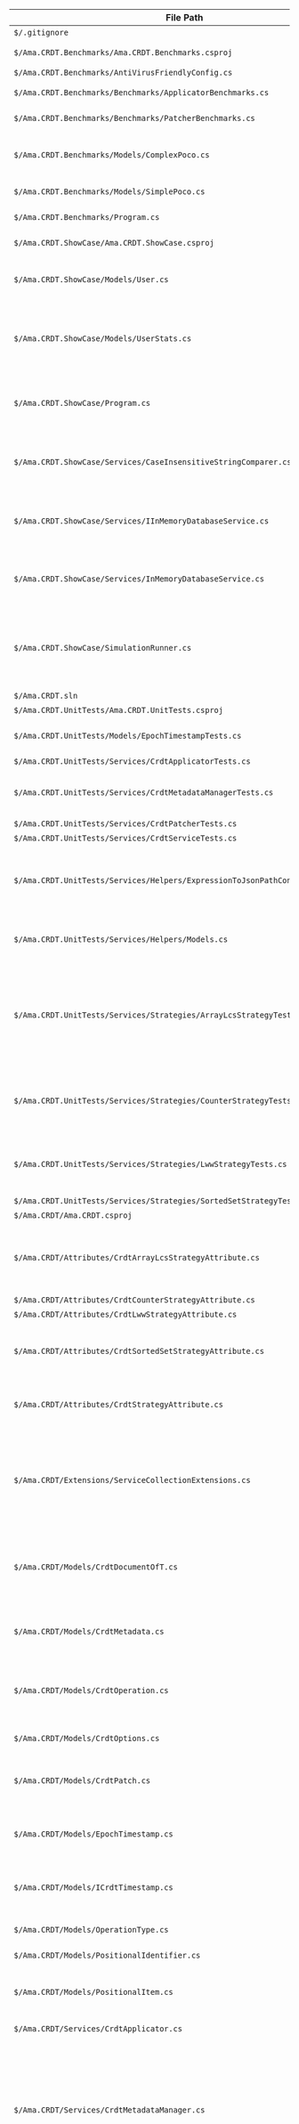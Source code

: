 | File Path | Description |
| --- | --- |
| `$/.gitignore` | No description provided. |
| `$/Ama.CRDT.Benchmarks/Ama.CRDT.Benchmarks.csproj` | The project file for the benchmarks application. |
| `$/Ama.CRDT.Benchmarks/AntiVirusFriendlyConfig.cs` | No description provided. |
| `$/Ama.CRDT.Benchmarks/Benchmarks/ApplicatorBenchmarks.cs` | Contains benchmarks for the `JsonCrdtApplicator` service. |
| `$/Ama.CRDT.Benchmarks/Benchmarks/PatcherBenchmarks.cs` | Contains benchmarks for the `JsonCrdtPatcher` service. |
| `$/Ama.CRDT.Benchmarks/Models/ComplexPoco.cs` | A complex data model with nested objects and arrays for benchmarking recursive and collection-based scenarios. |
| `$/Ama.CRDT.Benchmarks/Models/SimplePoco.cs` | A simple data model for benchmarking basic scenarios. |
| `$/Ama.CRDT.Benchmarks/Program.cs` | The entry point for the benchmark runner. |
| `$/Ama.CRDT.ShowCase/Ama.CRDT.ShowCase.csproj` | The project file for the showcase console application. |
| `$/Ama.CRDT.ShowCase/Models/User.cs` | A simple data model representing a user, used as an element in the CRDT-managed array. |
| `$/Ama.CRDT.ShowCase/Models/UserStats.cs` | The main POCO representing the shared state, decorated with CRDT strategy attributes (`CrdtCounter`, `CrdtArrayLcsStrategy`, `LwwStrategy`). |
| `$/Ama.CRDT.ShowCase/Program.cs` | The main entry point of the console application, responsible for setting up dependency injection and starting the simulation. |
| `$/Ama.CRDT.ShowCase/Services/CaseInsensitiveStringComparer.cs` | A custom implementation of `IElementComparer` that allows the `ArrayLcsStrategy` to identify unique strings using a case-insensitive comparison. |
| `$/Ama.CRDT.ShowCase/Services/IInMemoryDatabaseService.cs` | Defines the contract for a simple in-memory key-value store to simulate persistence for each replica's state (document and metadata). |
| `$/Ama.CRDT.ShowCase/Services/InMemoryDatabaseService.cs` | An implementation of `IInMemoryDatabaseService` using `ConcurrentDictionary` to simulate a database for CRDT documents and metadata. |
| `$/Ama.CRDT.ShowCase/SimulationRunner.cs` | Orchestrates the distributed map-reduce simulation using concurrent producers, mappers, and convergers communicating via channels to demonstrate CRDT convergence. |
| `$/Ama.CRDT.sln` | No description provided. |
| `$/Ama.CRDT.UnitTests/Ama.CRDT.UnitTests.csproj` | No description provided. |
| `$/Ama.CRDT.UnitTests/Models/EpochTimestampTests.cs` | Contains unit tests for the `EpochTimestamp` implementation of `ICrdtTimestamp`. |
| `$/Ama.CRDT.UnitTests/Services/CrdtApplicatorTests.cs` | No description provided. |
| `$/Ama.CRDT.UnitTests/Services/CrdtMetadataManagerTests.cs` | Contains unit tests for the `CrdtMetadataManager`, verifying LWW pruning and version vector advancement logic. |
| `$/Ama.CRDT.UnitTests/Services/CrdtPatcherTests.cs` | No description provided. |
| `$/Ama.CRDT.UnitTests/Services/CrdtServiceTests.cs` | No description provided. |
| `$/Ama.CRDT.UnitTests/Services/Helpers/ExpressionToJsonPathConverterTests.cs` | Contains unit tests for the `ExpressionToJsonPathConverter`, verifying that it generates valid JSON Path strings that are compatible with `PocoPathHelper`. |
| `$/Ama.CRDT.UnitTests/Services/Helpers/Models.cs` | Contains simple data models used for unit testing path conversion and resolution helpers. |
| `$/Ama.CRDT.UnitTests/Services/Strategies/ArrayLcsStrategyTests.cs` | Contains unit tests for `ArrayLcsStrategy`, focusing on convergence properties under concurrent operations. This file includes a test that specifically reproduces a known bug related to the non-commutative application of array insertion patches. |
| `$/Ama.CRDT.UnitTests/Services/Strategies/CounterStrategyTests.cs` | Contains unit tests for the `CounterStrategy` implementation, verifying both patch generation and its simplified, unconditional data application logic. |
| `$/Ama.CRDT.UnitTests/Services/Strategies/LwwStrategyTests.cs` | Contains unit tests for the `LwwStrategy` implementation, verifying both patch generation and its simplified, unconditional data application logic. |
| `$/Ama.CRDT.UnitTests/Services/Strategies/SortedSetStrategyTests.cs` | No description provided. |
| `$/Ama.CRDT/Ama.CRDT.csproj` | No description provided. |
| `$/Ama.CRDT/Attributes/CrdtArrayLcsStrategyAttribute.cs` | An attribute to explicitly mark a collection property to use the Array LCS strategy, which leverages positional identifiers for stable, causally-correct ordering of elements. |
| `$/Ama.CRDT/Attributes/CrdtCounterStrategyAttribute.cs` | No description provided. |
| `$/Ama.CRDT/Attributes/CrdtLwwStrategyAttribute.cs` | No description provided. |
| `$/Ama.CRDT/Attributes/CrdtSortedSetStrategyAttribute.cs` | An attribute to explicitly mark a collection property to use the Sorted Set strategy. It uses LCS for diffing and maintains a sorted order. |
| `$/Ama.CRDT/Attributes/CrdtStrategyAttribute.cs` | The base abstract attribute for marking properties with a specific CRDT merge strategy. Contains the strategy type. |
| `$/Ama.CRDT/Extensions/ServiceCollectionExtensions.cs` | Provides DI extension methods for easy library setup, including registration of the patch builder, strategies, the strategy manager, custom array element comparers, a customizable timestamp provider, and a factory for creating replica-specific patchers. |
| `$/Ama.CRDT/Models/CrdtDocumentOfT.cs` | A generic version of `CrdtDocument` that holds a POCO and its associated `CrdtMetadata`, unifying the API for patch generation and application. |
| `$/Ama.CRDT/Models/CrdtMetadata.cs` | Encapsulates the state required for conflict resolution (LWW timestamps, seen operation IDs), externalizing it from the data model. |
| `$/Ama.CRDT/Models/CrdtOperation.cs` | Represents a single CRDT operation in a patch, including the target JSON Path, type, value, timestamp, and the ID of the replica that generated it. |
| `$/Ama.CRDT/Models/CrdtOptions.cs` | Provides configuration options for the CRDT library, such as the `ReplicaId`. |
| `$/Ama.CRDT/Models/CrdtPatch.cs` | Encapsulates a list of CRDT operations that represent the difference between two JSON documents. |
| `$/Ama.CRDT/Models/EpochTimestamp.cs` | A default, backward-compatible implementation of `ICrdtTimestamp` that wraps a `long` value representing Unix milliseconds. |
| `$/Ama.CRDT/Models/ICrdtTimestamp.cs` | Represents a logical point in time for a CRDT operation, allowing for different timestamping mechanisms. |
| `$/Ama.CRDT/Models/OperationType.cs` | Defines the types of operations (Upsert, Remove, Increment) for a CRDT patch. |
| `$/Ama.CRDT/Models/PositionalIdentifier.cs` | No description provided. |
| `$/Ama.CRDT/Models/PositionalItem.cs` | A data structure used in operation payloads for positional array updates, bundling a stable position with the actual value. |
| `$/Ama.CRDT/Services/CrdtApplicator.cs` | No description provided. |
| `$/Ama.CRDT/Services/CrdtMetadataManager.cs` | Implements the logic for managing and compacting CRDT metadata. It provides helper methods like Initialize(document) to create a metadata object from a POCO by reflecting on its properties, and Reset(metadata, document) to clear and re-initialize an existing metadata object. The initialization logic correctly traverses nested objects and collections. |
| `$/Ama.CRDT/Services/CrdtPatchBuilder.cs` | A stateless, DI-safe factory for creating stateful `IPatchContext` instances used to build `CrdtPatch` objects. |
| `$/Ama.CRDT/Services/CrdtPatcher.cs` | Implements the logic to recursively compare two objects and generate a CRDT patch by delegating to property-specific strategies. |
| `$/Ama.CRDT/Services/CrdtPatcherFactory.cs` | No description provided. |
| `$/Ama.CRDT/Services/CrdtService.cs` | No description provided. |
| `$/Ama.CRDT/Services/EpochTimestampProvider.cs` | The default implementation of `ICrdtTimestampProvider` that generates `EpochTimestamp` based on Unix milliseconds. |
| `$/Ama.CRDT/Services/Helpers/ExpressionToJsonPathConverter.cs` | A helper utility that converts a C# LINQ expression into a JSON Path string, enabling strongly-typed path generation for the `CrdtPatchBuilder`. |
| `$/Ama.CRDT/Services/Helpers/PocoPathHelper.cs` | No description provided. |
| `$/Ama.CRDT/Services/ICrdtApplicator.cs` | No description provided. |
| `$/Ama.CRDT/Services/ICrdtMetadataManager.cs` | Defines a service for managing CRDT metadata. Responsibilities include initializing or resetting metadata by traversing a document to create LWW timestamps and array positional trackers, pruning old tombstones to control state growth, and advancing version vectors. |
| `$/Ama.CRDT/Services/ICrdtPatchBuilder.cs` | Defines the contract for the `CrdtPatchBuilder` factory and the `IPatchContext` stateful builder. `IPatchContext` provides a fluent API to manually and safely construct `CrdtPatch` objects. |
| `$/Ama.CRDT/Services/ICrdtPatcher.cs` | Defines the contract for a service that compares two versions of a data model and generates a CRDT patch. Exposes the `ReplicaId` for strategies to use. |
| `$/Ama.CRDT/Services/ICrdtPatcherFactory.cs` | No description provided. |
| `$/Ama.CRDT/Services/ICrdtService.cs` | No description provided. |
| `$/Ama.CRDT/Services/ICrdtTimestampProvider.cs` | Defines a service for generating CRDT timestamps, allowing for custom timestamp implementations. |
| `$/Ama.CRDT/Services/Strategies/ArrayLcsStrategy.cs` | Implements a CRDT strategy for arrays using LCS, with support for type-specific element comparers. `GeneratePatch` creates diffs, and `ApplyOperation` unconditionally manipulates the data array. |
| `$/Ama.CRDT/Services/Strategies/CounterStrategy.cs` | Implements the CRDT Counter strategy. `GeneratePatch` creates `Increment` operations, and the simplified `ApplyOperation` unconditionally applies the numeric delta. |
| `$/Ama.CRDT/Services/Strategies/CrdtStrategyManager.cs` | Implements the strategy resolution logic, finding the correct strategy for a property via reflection or returning a default (LWW or ArrayLcs). |
| `$/Ama.CRDT/Services/Strategies/ElementComparerProvider.cs` | Implements the provider logic to select a registered IElementComparer or a default, for use by ArrayLcsStrategy. |
| `$/Ama.CRDT/Services/Strategies/ICrdtStrategy.cs` | Defines the contract for a strategy, including `GeneratePatch` for creating operations and a simplified `ApplyOperation` for unconditional data manipulation. |
| `$/Ama.CRDT/Services/Strategies/ICrdtStrategyManager.cs` | Defines the contract for a service that resolves the appropriate CRDT strategy for a property. |
| `$/Ama.CRDT/Services/Strategies/IElementComparer.cs` | Defines the contract for a type-specific equality comparer for collection elements, used by ArrayLcsStrategy. |
| `$/Ama.CRDT/Services/Strategies/IElementComparerProvider.cs` | Defines the contract for a service that provides the correct IEqualityComparer<object> for a given array element type. |
| `$/Ama.CRDT/Services/Strategies/LwwStrategy.cs` | Implements the LWW strategy. `GeneratePatch` creates operations based on timestamps, and the simplified `ApplyOperation` unconditionally applies changes to nodes. |
| `$/Ama.CRDT/Services/Strategies/SortedSetStrategy.cs` | Implements a CRDT strategy for collections that are treated as sorted sets. It uses LCS for diffing and ensures the collection remains sorted after operations. |
| `$/CodingStandards.md` | No description provided. |
| `$/features/allow-to-choose-strategy-using-attributes-specs/01-crdt-strategy-attribute-and-interface.md` | No description provided. |
| `$/features/allow-to-choose-strategy-using-attributes-specs/02-lww-strategy-implementation.md` | No description provided. |
| `$/features/allow-to-choose-strategy-using-attributes-specs/03-counter-strategy-implementation.md` | No description provided. |
| `$/features/allow-to-choose-strategy-using-attributes-specs/04-refactor-patcher-to-use-strategies.md` | No description provided. |
| `$/features/allow-to-choose-strategy-using-attributes-specs/05-01-arraylcsstrategy-needs-to-check-deep-objects.md` | No description provided. |
| `$/features/allow-to-choose-strategy-using-attributes-specs/05-02-manage-metadata-state-deifferently-in-strategies.md` | No description provided. |
| `$/features/allow-to-choose-strategy-using-attributes-specs/05-03-make-sure-there-are-reset-functions-for-the-state-to-keep-it-small.md` | No description provided. |
| `$/features/allow-to-choose-strategy-using-attributes-specs/05-refactor-applicator-to-use-strategies.md` | No description provided. |
| `$/features/allow-to-choose-strategy-using-attributes-specs/06-01-optimize-the-application-benchmarks.md` | No description provided. |
| `$/features/allow-to-choose-strategy-using-attributes-specs/06-02-rewrite-node-management-to-reflection.md` | No description provided. |
| `$/features/allow-to-choose-strategy-using-attributes-specs/06-create-benchmark-project.md` | No description provided. |
| `$/features/allow-to-choose-strategy-using-attributes-specs/07-update-readme-documentation.md` | No description provided. |
| `$/features/allow-to-choose-strategy-using-attributes.md` | No description provided. |
| `$/features/i-want-to-create-a-crdt-structure-for-all-json-to-be-able-to-replicate-across-services-specs/01-core-crdt-data-structures.md` | No description provided. |
| `$/features/i-want-to-create-a-crdt-structure-for-all-json-to-be-able-to-replicate-across-services-specs/02-json-diff-and-patch-generation.md` | No description provided. |
| `$/features/i-want-to-create-a-crdt-structure-for-all-json-to-be-able-to-replicate-across-services-specs/03-json-patch-application.md` | No description provided. |
| `$/features/i-want-to-create-a-crdt-structure-for-all-json-to-be-able-to-replicate-across-services-specs/04-public-api-and-integration.md` | No description provided. |
| `$/features/i-want-to-create-a-crdt-structure-for-all-json-to-be-able-to-replicate-across-services-specs/put-the-lww-structures-in-metadata.md` | No description provided. |
| `$/features/i-want-to-create-a-crdt-structure-for-all-json-to-be-able-to-replicate-across-services.md` | No description provided. |
| `$/FilesDescription.md` | No description provided. |
| `$/LICENSE` | No description provided. |
| `$/README.md` | The main documentation for the Ama.CRDT library, including usage examples, architecture overview, and guides for advanced extensibility points like custom comparers and timestamp providers. |
| `$/Specs/create-example-console-app-that-show-cases-the-crdts-with-out-locks.md` | No description provided. |
| `$/Specs/implement-correctly-lcs-list-strategy.md` | No description provided. |